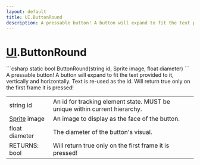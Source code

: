 ```yaml
---
layout: default
title: UI.ButtonRound
description: A pressable button! A button will expand to fit the text provided to it, vertically and horizontally. Text is re-used as the id. Will return true only on the first frame it is pressed!
---
```

# [UI]({{site.url}}/Pages/StereoKit/UI.html).ButtonRound

<div class='signature' markdown='1'>
```csharp
static bool ButtonRound(string id, Sprite image, float diameter)
```
A pressable button! A button will expand to fit the text
provided to it, vertically and horizontally. Text is re-used as the
id. Will return true only on the first frame it is pressed!
</div>

|  |  |
|--|--|
|string id|An id for tracking element state. MUST be unique             within current hierarchy.|
|[Sprite]({{site.url}}/Pages/StereoKit/Sprite.html) image|An image to display as the face of the button.|
|float diameter|The diameter of the button's visual.|
|RETURNS: bool|Will return true only on the first frame it is pressed!|




